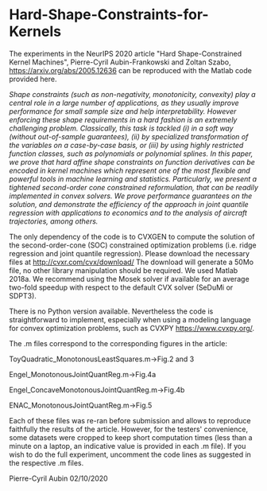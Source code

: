 # Hard-Shape-Constraints-for-Kernels
The experiments in the NeurIPS 2020 article "Hard Shape-Constrained Kernel Machines", Pierre-Cyril Aubin-Frankowski and Zoltan Szabo, https://arxiv.org/abs/2005.12636 can be reproduced with the Matlab code provided here.

*Shape constraints (such as non-negativity, monotonicity, convexity) play a central role in a large number of applications, as they usually improve performance for small sample size and help interpretability. However enforcing these shape requirements in a hard fashion is an extremely challenging problem. Classically, this task is tackled (i) in a soft way (without out-of-sample guarantees), (ii) by specialized transformation of the variables on a case-by-case basis, or (iii) by using highly restricted function classes, such as polynomials or polynomial splines. In this paper, we prove that hard affine shape constraints on function derivatives can be encoded in kernel machines which represent one of the most flexible and powerful tools in machine learning and statistics. Particularly, we present a tightened second-order cone constrained reformulation, that can be readily implemented in convex solvers. We prove performance guarantees on the solution, and demonstrate the efficiency of the approach in joint quantile regression with applications to economics and to the analysis of aircraft trajectories, among others.*

The only dependency of the code is to CVXGEN to compute the solution of the second-order-cone (SOC) constrained optimization problems (i.e. ridge regression and joint quantile regression). Please download the necessary files at http://cvxr.com/cvx/download/ The download will generate a 50Mo file, no other library manipulation should be required. We used Matlab 2018a. We recommend using the Mosek solver if available for an average two-fold speedup with respect to the default CVX solver (SeDuMi or SDPT3).

There is no Python version available. Nevertheless the code is straightforward to implement, especially when using a modeling language for convex optimization problems, such as CVXPY https://www.cvxpy.org/. 

The .m files correspond to the corresponding figures in the article:

ToyQuadratic_MonotonousLeastSquares.m->Fig.2 and 3

Engel_MonotonousJointQuantReg.m->Fig.4a

Engel_ConcaveMonotonousJointQuantReg.m->Fig.4b

ENAC_MonotonousJointQuantReg.m->Fig.5

Each of these files was re-ran before submission and allows to reproduce faithfully the results of the article. However, for the testers' convenience, some datasets were cropped to keep short computation times (less than a minute on a laptop, an indicative value is provided in each .m file). If you wish to do the full experiment, uncomment the code lines as suggested in the respective .m files.

Pierre-Cyril Aubin 02/10/2020
